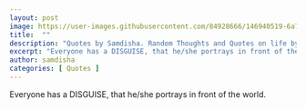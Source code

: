 ```yaml
---
layout: post
image: https://user-images.githubusercontent.com/84928666/146940519-6a77e141-c6f9-4093-a734-b2662ec2bdf7.jpg
title:  ""
description: "Quotes by Samdisha. Random Thoughts and Quotes on life by Samdisha Khunger."
excerpt: "Everyone has a DISGUISE, that he/she portrays in front of the world."
author: samdisha
categories: [ Quotes ]
---
```


Everyone has a DISGUISE, that he/she portrays in front of the world.